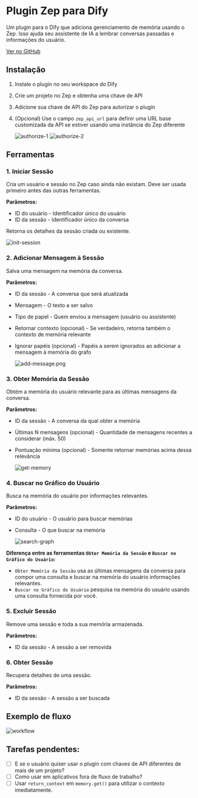 # Plugin Zep para Dify

Um plugin para o Dify que adiciona gerenciamento de memória usando o Zep. Isso ajuda seu assistente de IA a lembrar conversas passadas e informações do usuário.

[Ver no GitHub](https://github.com/obadakhalili/dify-zep-plugin)

## Instalação

1. Instale o plugin no seu workspace do Dify
2. Crie um projeto no Zep e obtenha uma chave de API
3. Adicione sua chave de API do Zep para autorizar o plugin
4. (Opcional) Use o campo `zep_api_url` para definir uma URL base customizada da API se estiver usando uma instância do Zep diferente

   ![authorize-1](_assets/authorize-1.png)
   ![authorize-2](_assets/authorize-2.png)

## Ferramentas

### 1. Iniciar Sessão

Cria um usuário e sessão no Zep caso ainda não existam. Deve ser usada primeiro antes das outras ferramentas.

**Parâmetros:**

- ID do usuário - Identificador único do usuário
- ID da sessão - Identificador único da conversa

Retorna os detalhes da sessão criada ou existente.

  ![init-session](_assets/init-session.png)

### 2. Adicionar Mensagem à Sessão

Salva uma mensagem na memória da conversa.

**Parâmetros:**

- ID da sessão - A conversa que será atualizada
- Mensagem - O texto a ser salvo
- Tipo de papel - Quem enviou a mensagem (usuário ou assistente)
- Retornar contexto (opcional) - Se verdadeiro, retorna também o contexto de memória relevante
- Ignorar papéis (opcional) - Papéis a serem ignorados ao adicionar a mensagem à memória do grafo

  ![add-message.png](_assets/add-message.png)

### 3. Obter Memória da Sessão

Obtém a memória do usuário relevante para as últimas mensagens da conversa.

**Parâmetros:**

- ID da sessão - A conversa da qual obter a memória
- Últimas N mensagens (opcional) - Quantidade de mensagens recentes a considerar (máx. 50)
- Pontuação mínima (opcional) - Somente retornar memórias acima dessa relevância

  ![get-memory](_assets/get-memory.png)

### 4. Buscar no Gráfico do Usuário

Busca na memória do usuário por informações relevantes.

**Parâmetros:**

- ID do usuário - O usuário para buscar memórias
- Consulta - O que buscar na memória

  ![search-graph](_assets/search-graph.png)

**Diferença entre as ferramentas `Obter Memória da Sessão` e `Buscar no Gráfico do Usuário`:**

- `Obter Memória da Sessão` usa as últimas mensagens da conversa para compor uma consulta e buscar na memória do usuário informações relevantes.
- `Buscar no Gráfico do Usuário` pesquisa na memória do usuário usando uma consulta fornecida por você.

### 5. Excluir Sessão

Remove uma sessão e toda a sua memória armazenada.

**Parâmetros:**

- ID da sessão - A sessão a ser removida

### 6. Obter Sessão

Recupera detalhes de uma sessão.

**Parâmetros:**

- ID da sessão - A sessão a ser buscada

## Exemplo de fluxo

![workflow](_assets/workflow.png)

## Tarefas pendentes:

- [ ] E se o usuário quiser usar o plugin com chaves de API diferentes de mais de um projeto?
- [ ] Como usar em aplicativos fora de fluxo de trabalho?
- [ ] Usar `return_context` em `memory.get()` para utilizar o contexto imediatamente.
